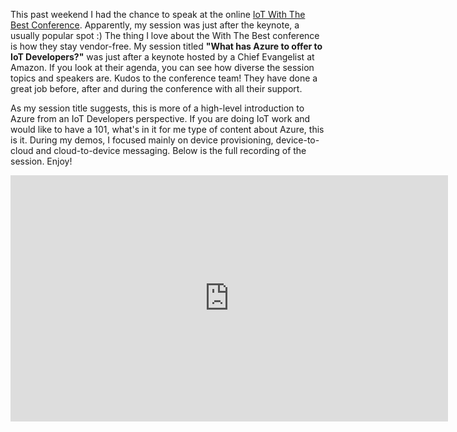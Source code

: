 ﻿---
Title: What has Azure to Offer to IoT Developers?
PublishDate: 16/10/2017
IsActive: True
IsListed: True
MinutesSpent: 31
Tags: IoT, Azure IoT Hub
---

This past weekend I had the chance to speak at the online [IoT With The Best Conference](http://iot.withthebest.com/). Apparently, my session was just after the keynote, a usually popular spot :) The thing I love about the With The Best conference is how they stay vendor-free. My session titled **"What has Azure to offer to IoT Developers?"** was just after a keynote hosted by a Chief Evangelist at Amazon. If you look at their agenda, you can see how diverse the session topics and speakers are. Kudos to the conference team! They have done a great job before, after and during the conference with all their support.

As my session title suggests, this is more of a high-level introduction to Azure from an IoT Developers perspective. If you are doing IoT work and would like to have a 101, what's in it for me type of content about Azure, this is it. During my demos, I focused mainly on device provisioning, device-to-cloud and cloud-to-device messaging. Below is the full recording of the session. Enjoy!


<iframe width="700" height="394" src="https://www.youtube.com/embed/Q63RiDXPmb8?rel=0" frameborder="0" allowfullscreen></iframe>